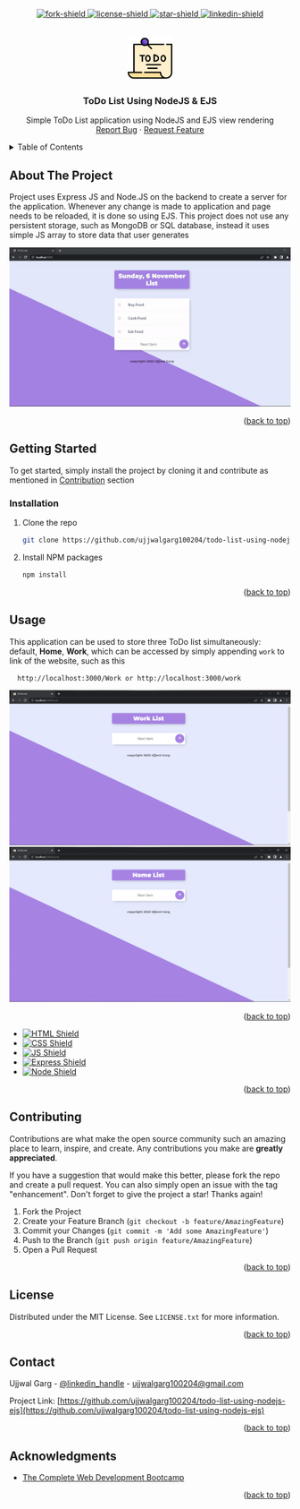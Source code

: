 <a name="readme-top" id="readme-top"></a>

<!-- Project Shields -->
<p align="center">
  <a href="https://github.com/ujjwalgarg100204/todo-list-using-nodejs-ejs/network/members"
  >
    <img
      src="https://img.shields.io/github/forks/ujjwalgarg100204/todo-list-using-nodejs-ejs.svg?style=for-the-badge"
      alt="fork-shield"
    />
  </a>
  <a
    href="https://github.com/ujjwalgarg100204/todo-list-using-nodejs-ejs/blob/master/LICENSE.txt"
  >
    <img
      src="https://img.shields.io/github/license/ujjwalgarg100204/todo-list-using-nodejs-ejs.svg?style=for-the-badge"
      alt="license-shield"
    />
  </a>
  <a href=" https://github.com/ujjwalgarg100204/todo-list-using-nodejs-ejs/stargazers">
    <img
      src="https://img.shields.io/github/stars/ujjwalgarg100204/todo-list-using-nodejs-ejs.svg?style=for-the-badge"
      alt="star-shield"
    />
  </a>
  <a href="https://linkedin.com/in/ujjwal-garg-3a5639243">
    <img
      src="https://img.shields.io/badge/-LinkedIn-black.svg?style=for-the-badge&logo=linkedin&colorB=555"
      alt="linkedin-shield"
    />
  </a>
</p>

<!-- Project Logo -->
<br />
<div align="center">
  <a href="#">
    <img
      src="public/images/logo.png"
      alt="Logo"
      width="80"
      height="80"
      aria-label="Logo pic for the project"
    />
  </a>

  <h3 align="center">ToDo List Using NodeJS & EJS</h3>

  <p align="center" aria-label="Short Description of the project">
    Simple ToDo List application using NodeJS and EJS view rendering
    <br />
    <a
      href="https://github.com/ujjwalgarg100204/todo-list-using-nodejs-ejs/issues"
      aria-label="Link to issues of github repo"
      >Report Bug</a
    >
    ·
    <a
      href="https://github.com/ujjwalgarg100204/todo-list-using-nodejs-ejs/issues"
      aria-label="Link to issues of github repo"
      >Request Feature</a
    >
  </p>
</div>

<!-- TABLE OF CONTENTS -->
<details>
  <summary>Table of Contents</summary>
  <ol>
    <li>
      <a href="#about-the-project">About The Project</a>
      <ul>
        <li><a href="#built-with">Built With</a></li>
      </ul>
    </li>
    <li>
      <a href="#getting-started">Getting Started</a>
      <ul>
        <li><a href="#installation">Installation</a></li>
      </ul>
    </li>
    <li><a href="#usage">Usage</a></li>
    <li><a href="#contributing">Contributing</a></li>
    <li><a href="#license">License</a></li>
    <li><a href="#contact">Contact</a></li>
    <li><a href="#acknowledgments">Acknowledgments</a></li>
  </ol>
</details>

<!-- ABOUT THE PROJECT -->
<h2>About The Project</h2>
Project uses Express JS and Node.JS on the backend to create a server for the application. Whenever any change is made to application and
page needs to be reloaded, it is done so using EJS.
This project does not use any persistent storage, such as MongoDB or SQL database, instead it uses simple JS array to store data that user
generates
<p align="center">
  <img src="readme_asset/demo.gif" alt="animated" />
</p>

<p align="right">(<a href="#readme-top">back to top</a>)</p>

<!-- GETTING STARTED -->

<h2>Getting Started</h2>

To get started, simply install the project by cloning it and contribute as mentioned in <a href="#contributing">Contribution</a> section

### Installation

1. Clone the repo
   ```sh
   git clone https://github.com/ujjwalgarg100204/todo-list-using-nodejs-ejs.git
   ```
2. Install NPM packages
   ```sh
   npm install
   ```

<p align="right">(<a href="#readme-top">back to top</a>)</p>

<!-- USAGE EXAMPLES -->

## Usage

This application can be used to store three ToDo list simultaneously: default, **Home**, **Work**, which can be accessed by simply appending `work` to
link of the website, such as this

```url
  http://localhost:3000/Work or http://localhost:3000/work
```

<p align="center">
  <img src="readme_asset/screenshot-1.png" alt="Screenshot 1">
  <img src="readme_asset/screenshot-2.png" alt="Screenshot 2">
</p>

<p align="right">(<a href="#readme-top">back to top</a>)</p>

<!-- Built With -->
<ul>
  <li>
    <a href="https://www.w3schools.com/html/html_intro.asp">
      <img
        src="https://img.shields.io/badge/HTML5-E34F26?style=for-the-badge&logo=html5&logoColor=white"
        alt="HTML Shield"
      />
    </a>
  </li>
  <li>
    <a href="https://www.w3schools.com/css/css_intro.asp">
      <img
        src="https://img.shields.io/badge/CSS3-1572B6?style=for-the-badge&logo=css3&logoColor=white"
        alt="CSS Shield"
      />
    </a>
  </li>
  <li>
    <a href="https://www.w3schools.com/js/js_intro.asp">
      <img
        src="https://img.shields.io/badge/JavaScript-323330?style=for-the-badge&logo=javascript&logoColor=F7DF1E"
        alt="JS Shield"
      />
    </a>
  </li>
  <li>
    <a href="https://expressjs.com/en/starter/hello-world.html">
      <img
        src="https://img.shields.io/badge/Express.js-404D59?style=for-the-badge"
        alt="Express Shield"
      />
    </a>
  </li>
  <li>
    <a href="https://nodejs.org/en/">
      <img
        src="https://img.shields.io/badge/Node.js-43853D?style=for-the-badge&logo=node.js&logoColor=white"
        alt="Node Shield"
      />
    </a>
  </li>
</ul>
<p align="right">(<a href="#readme-top">back to top</a>)</p>

<!-- CONTRIBUTING -->

## Contributing

Contributions are what make the open source community such an amazing place to learn, inspire, and create. Any contributions you make are **greatly appreciated**.

If you have a suggestion that would make this better, please fork the repo and create a pull request. You can also simply open an issue with the tag "enhancement".
Don't forget to give the project a star! Thanks again!

1. Fork the Project
2. Create your Feature Branch (`git checkout -b feature/AmazingFeature`)
3. Commit your Changes (`git commit -m 'Add some AmazingFeature'`)
4. Push to the Branch (`git push origin feature/AmazingFeature`)
5. Open a Pull Request

<p align="right">(<a href="#readme-top">back to top</a>)</p>

<!-- LICENSE -->

## License

Distributed under the MIT License. See `LICENSE.txt` for more information.

<p align="right">(<a href="#readme-top">back to top</a>)</p>

<!-- CONTACT -->

## Contact

Ujjwal Garg - [@linkedin_handle](https://linkedin.com/in/ujjwal-garg-3a5639243) - ujjwalgarg100204@gmail.com

Project Link: [https://github.com/ujjwalgarg100204/todo-list-using-nodejs-ejs](https://github.com/ujjwalgarg100204/todo-list-using-nodejs-ejs)

<p align="right">(<a href="#readme-top">back to top</a>)</p>

<!-- ACKNOWLEDGMENTS -->

## Acknowledgments

- [The Complete Web Development Bootcamp](https://www.udemy.com/course/the-complete-web-development-bootcamp/)

<p align="right">(<a href="#readme-top">back to top</a>)</p>
